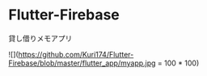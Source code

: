 # Flutter-Firebase

貸し借りメモアプリ

![](https://github.com/Kuri174/Flutter-Firebase/blob/master/flutter_app/myapp.jpg = 100 * 100)
